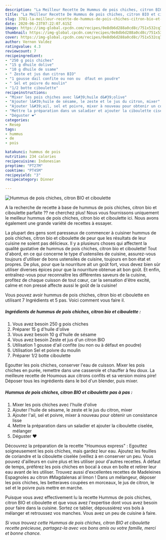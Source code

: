 ```yaml
---
description: "La Meilleur Recette De Hummus de pois chiches, citron BIO et ciboulette"
title: "La Meilleur Recette De Hummus de pois chiches, citron BIO et ciboulette"
slug: 3781-la-meilleur-recette-de-hummus-de-pois-chiches-citron-bio-et-ciboulette
date: 2020-06-23T07:22:07.615Z
image: https://img-global.cpcdn.com/recipes/0e8db6d288a0cd8c/751x532cq70/hummus-de-pois-chiches-citron-bio-et-ciboulette-photo-principale-de-la-recette.jpg
thumbnail: https://img-global.cpcdn.com/recipes/0e8db6d288a0cd8c/751x532cq70/hummus-de-pois-chiches-citron-bio-et-ciboulette-photo-principale-de-la-recette.jpg
cover: https://img-global.cpcdn.com/recipes/0e8db6d288a0cd8c/751x532cq70/hummus-de-pois-chiches-citron-bio-et-ciboulette-photo-principale-de-la-recette.jpg
author: Vernon Valdez
ratingvalue: 4.3
reviewcount: 7
recipeingredient:
- "250 g pois chiches"
- "15 g dhuile dolive"
- "10 g dhuile de ssame"
- " Zeste et jus dun citron BIO"
- "1 gousse dail confite ou non ou  dfaut en poudre"
- " Sel et poivre du moulin"
- "1/2 botte ciboulette"
recipeinstructions:
- "Mixer les pois chiches avec l&#39;huile d&#39;olive"
- "Ajouter l&#39;huile de sésame, le zeste et le jus du citron, mixer"
- "Ajouter l&#39;ail, sel et poivre, mixer à nouveau pour obtenir un consistance lisse"
- "Mettre la préparation dans un saladier et ajouter la ciboulette ciselée, mélanger"
- "Déguster ❤️"
categories:
- Resep
tags:
- hummus
- de
- pois

katakunci: hummus de pois 
nutrition: 234 calories
recipecuisine: Indonesian
preptime: "PT27M"
cooktime: "PT45M"
recipeyield: "3"
recipecategory: Dinner

---
```



![Hummus de pois chiches, citron BIO et ciboulette](https://img-global.cpcdn.com/recipes/0e8db6d288a0cd8c/751x532cq70/hummus-de-pois-chiches-citron-bio-et-ciboulette-photo-principale-de-la-recette.jpg)

A la recherche de recette à base de hummus de pois chiches, citron bio et ciboulette parfaite ?? ne cherchez plus! Nous vous fournissons uniquement le meilleur hummus de pois chiches, citron bio et ciboulette ici. Nous avons également une grande variété de recettes à essayer.

La plupart des gens sont paresseux de commencer à cuisiner hummus de pois chiches, citron bio et ciboulette de peur que les résultats de leur cuisine ne soient pas délicieux. Il y a plusieurs choses qui affectent la qualité gustative de hummus de pois chiches, citron bio et ciboulette! Tout d'abord, en ce qui concerne le type d'ustensiles de cuisine, assurez-vous toujours d'utiliser de bons ustensiles de cuisine, toujours en bon état et propres. De plus, pour que la nourriture ait un goût fort, vous devez bien sûr utiliser diverses épices pour que la nourriture obtenue ait bon goût. Et enfin, entraînez-vous pour reconnaître les différentes saveurs de la cuisine, profitez de chaque cuisson de tout cœur, car la sensation d'être excité, calme et non pressé affecte aussi le goût de la cuisine!

<!--inarticleads1-->

Vous pouvez avoir hummus de pois chiches, citron bio et ciboulette en utilisant 7 Ingrédients et 5 pas. Voici comment vous faire il.

##### Ingrédients de hummus de pois chiches, citron bio et ciboulette :

1. Vous avez besoin 250 g pois chiches
1. Préparer 15 g d&#39;huile d&#39;olive
1. Vous avez besoin 10 g d&#39;huile de sésame
1. Vous avez besoin  Zeste et jus d&#39;un citron BIO
1. Utilisation 1 gousse d&#39;ail confite (ou non ou à défaut en poudre)
1. Utilisation  Sel et poivre du moulin
1. Préparer 1/2 botte ciboulette


Egoutter les pois chiches, conserver l&#39;eau de cuisson. Mixer les pois chiches en purée, remettre dans une casserole et chauffer à feu doux. La meilleure recette de Houmous aux citrons confits et sa version moins pire! Déposer tous les ingrédients dans le bol d&#39;un blender, puis mixer. 

<!--inarticleads2-->

##### Hummus de pois chiches, citron BIO et ciboulette pas à pas :

1. Mixer les pois chiches avec l&#39;huile d&#39;olive
1. Ajouter l&#39;huile de sésame, le zeste et le jus du citron, mixer
1. Ajouter l&#39;ail, sel et poivre, mixer à nouveau pour obtenir un consistance lisse
1. Mettre la préparation dans un saladier et ajouter la ciboulette ciselée, mélanger
1. Déguster ❤️


Découvrez la préparation de la recette &#34;Houmous express&#34; : Egouttez soigneusement les pois chiches, mais gardez leur eau. Ajoutez les feuilles de coriandre et la ciboulette ciselée (veillez à en conserver un peu. Vous pouvez d&#39;ailleurs en cuire plus et les utiliser pour d&#39;autres recettes. À défaut de temps, préférez les pois chiches en bocal à ceux en boîte et retirer leur eau avant de les utiliser. Trouvez aussi d&#39;excellentes recettes de Madeleines Espagnoles au citron #Magdalenas al limon ! Dans un mélangeur, déposer les pois chiches, les betteraves coupées en morceaux, le jus de citron, le sel et le poivre puis mettre en marche. 

<!--inarticleads1-->

<p>
Puisque vous avez effectivement lu la recette Hummus de pois chiches, citron BIO et ciboulette et que vous avez l'expertise dont vous avez besoin pour faire dans la cuisine. Sortez ce tablier, dépoussiérez vos bols à mélanger et retroussez vos manches. Vous avez un peu de cuisine à faire.
</p>

<p>
<i>Si vous trouvez cette Hummus de pois chiches, citron BIO et ciboulette recette précieuse, partagez-la avec vos bons amis ou votre famille, merci et bonne chance.</i>
</p>
